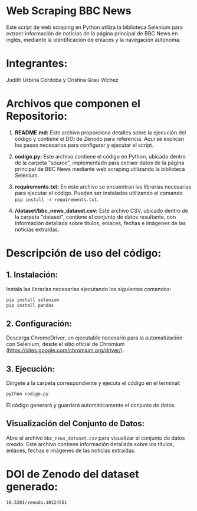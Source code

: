 # Web Scraping BBC News

Este script de web scraping en Python utiliza la biblioteca Selenium para extraer información de noticias de la página principal de BBC News en inglés, mediante la identificación de enlaces y la navegación autónoma.

# Integrantes:
Judith Urbina Córdoba y
Cristina Grau Vílchez

# Archivos que componen el Repositorio:

1. **README.md:** Este archivo proporciona detalles sobre la ejecución del código y contiene el DOI de Zenodo para referencia. Aquí se explican los pasos necesarios para configurar y ejecutar el script.

2. **codigo.py:** Este archivo contiene el código en Python, ubicado dentro de la carpeta "source", implementado para extraer datos de la página principal de BBC News mediante web scraping utilizando la biblioteca Selenium.

3. **requirements.txt:** En este archivo se encuentran las librerías necesarias para ejecutar el código. Pueden ser instaladas utilizando el comando `pip install -r requirements.txt`.

4. **/dataset/bbc_news_dataset.csv:** Este archivo CSV, ubicado dentro de la carpeta "dataset", contiene el conjunto de datos resultante, con información detallada sobre títulos, enlaces, fechas e imágenes de las noticias extraídas.

# Descripción de uso del código:
## 1. Instalación:

Instala las librerías necesarias ejecutando los siguientes comandos:

```bash
pip install selenium
pip install pandas
```

## 2. Configuración:

Descarga ChromeDriver, un ejecutable necesario para la automatización con Selenium, desde el sitio oficial de Chromium (https://sites.google.com/chromium.org/driver/).

## 3. Ejecución:

Dirígete a la carpeta correspondiente y ejecuta el código en el terminal:

```bash
python codigo.py
```

El código generará y guardará automáticamente el conjunto de datos.

## Visualización del Conjunto de Datos:

Abre el archivo `bbc_news_dataset.csv` para visualizar el conjunto de datos creado. Este archivo contiene información detallada sobre los títulos, enlaces, fechas e imágenes de las noticias extraídas.

# DOI de Zenodo del dataset generado:
```bash
10.5281/zenodo.10124551
```
